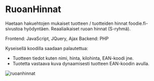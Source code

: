 # RuoanHinnat

Haetaan hakuehtojen mukaiset tuotteen / tuotteiden hinnat foodie.fi-sivustoa hyödyntäen.
Reaaliaikaiset ruoan hinnat (S-ryhmä).

Frontend: JavaScript, JQuery, Ajax
Backend: PHP

Kyseisellä koodilla saadaan palautettua:
  - Tuotteen tiedot kuten nimi, hinta, kilohinta, EAN-koodi jne.
  - Tuotetta vastaava kuva dynaamisesti tuotteen EAN-koodin avulla.

![ruoanhinnat](https://user-images.githubusercontent.com/77782555/109621840-2396a580-7b44-11eb-9920-6817187f37a9.png)
